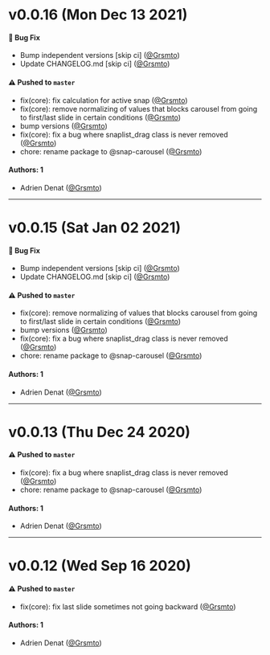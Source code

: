 # v0.0.16 (Mon Dec 13 2021)

#### 🐛 Bug Fix

- Bump independent versions \[skip ci\] ([@Grsmto](https://github.com/Grsmto))
- Update CHANGELOG.md \[skip ci\] ([@Grsmto](https://github.com/Grsmto))

#### ⚠️ Pushed to `master`

- fix(core): fix calculation for active snap ([@Grsmto](https://github.com/Grsmto))
- fix(core): remove normalizing of values that blocks carousel from going to first/last slide in certain conditions ([@Grsmto](https://github.com/Grsmto))
- bump versions ([@Grsmto](https://github.com/Grsmto))
- fix(core): fix a bug where snaplist_drag class is never removed ([@Grsmto](https://github.com/Grsmto))
- chore: rename package to @snap-carousel ([@Grsmto](https://github.com/Grsmto))

#### Authors: 1

- Adrien Denat ([@Grsmto](https://github.com/Grsmto))

---

# v0.0.15 (Sat Jan 02 2021)

#### 🐛 Bug Fix

- Bump independent versions \[skip ci\] ([@Grsmto](https://github.com/Grsmto))
- Update CHANGELOG.md \[skip ci\] ([@Grsmto](https://github.com/Grsmto))

#### ⚠️ Pushed to `master`

- fix(core): remove normalizing of values that blocks carousel from going to first/last slide in certain conditions ([@Grsmto](https://github.com/Grsmto))
- bump versions ([@Grsmto](https://github.com/Grsmto))
- fix(core): fix a bug where snaplist_drag class is never removed ([@Grsmto](https://github.com/Grsmto))
- chore: rename package to @snap-carousel ([@Grsmto](https://github.com/Grsmto))

#### Authors: 1

- Adrien Denat ([@Grsmto](https://github.com/Grsmto))

---

# v0.0.13 (Thu Dec 24 2020)

#### ⚠️ Pushed to `master`

- fix(core): fix a bug where snaplist_drag class is never removed ([@Grsmto](https://github.com/Grsmto))
- chore: rename package to @snap-carousel ([@Grsmto](https://github.com/Grsmto))

#### Authors: 1

- Adrien Denat ([@Grsmto](https://github.com/Grsmto))

---

# v0.0.12 (Wed Sep 16 2020)

#### ⚠️ Pushed to `master`

- fix(core): fix last slide sometimes not going backward ([@Grsmto](https://github.com/Grsmto))

#### Authors: 1

- Adrien Denat ([@Grsmto](https://github.com/Grsmto))
